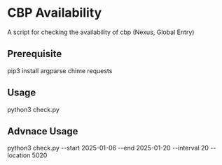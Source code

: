 # CBP Availability
A script for checking the availability of cbp (Nexus, Global Entry)

## Prerequisite
pip3 install argparse chime requests

## Usage
python3 check.py

## Advnace Usage
python3 check.py --start 2025-01-06 --end 2025-01-20 --interval 20 --location 5020
